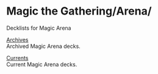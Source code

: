 # Magic the Gathering/Arena/

Decklists for Magic Arena

[Archives]()<br>
Archived Magic Arena decks.

[Currents]()<br>
Current Magic Arena decks.
